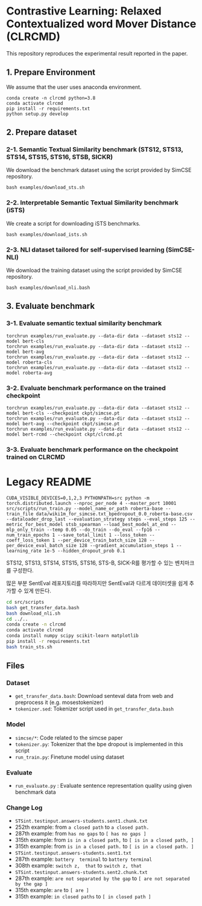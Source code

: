 Contrastive Learning: Relaxed Contextualized word Mover Distance (CLRCMD)
==================

This repository reproduces the experimental result reported in the paper.

## 1. Prepare Environment
We assume that the user uses anaconda environment.
```
conda create -n clrcmd python=3.8
conda activate clrcmd
pip install -r requirements.txt
python setup.py develop
```

## 2. Prepare dataset

### 2-1. Semantic Textual Similarity benchmark (STS12, STS13, STS14, STS15, STS16, STSB, SICKR)
We download the benchmark dataset using the script provided by SimCSE repository.  
```
bash examples/download_sts.sh
```

### 2-2. Interpretable Semantic Textual Similarity benchmark (iSTS)
We create a script for downloading iSTS benchmarks.
```
bash examples/download_ists.sh
```

### 2-3. NLI dataset tailored for self-supervised learning (SimCSE-NLI)
We download the training dataset using the script provided by SimCSE repository.
```
bash examples/download_nli.bash
```

## 3. Evaluate benchmark

### 3-1. Evaluate semantic textual similarity benchmark
```
torchrun examples/run_evaluate.py --data-dir data --dataset sts12 --model bert-cls
torchrun examples/run_evaluate.py --data-dir data --dataset sts12 --model bert-avg
torchrun examples/run_evaluate.py --data-dir data --dataset sts12 --model roberta-cls
torchrun examples/run_evaluate.py --data-dir data --dataset sts12 --model roberta-avg
```

### 3-2. Evaluate benchmark performance on the trained checkpoint
```
torchrun examples/run_evaluate.py --data-dir data --dataset sts12 --model bert-cls --checkpoint ckpt/simcse.pt
torchrun examples/run_evaluate.py --data-dir data --dataset sts12 --model bert-avg --checkpoint ckpt/simcse.pt
torchrun examples/run_evaluate.py --data-dir data --dataset sts12 --model bert-rcmd --checkpoint ckpt/clrcmd.pt
```

### 3-3. Evaluate benchmark performance on the checkpoint trained on CLRCMD


# Legacy README
```
CUDA_VISIBLE_DEVICES=0,1,2,3 PYTHONPATH=src python -m torch.distributed.launch --nproc_per_node 4 --master_port 10001 src/scripts/run_train.py --model_name_or_path roberta-base --train_file data/wiki1m_for_simcse.txt_bpedropout_0.0_roberta-base.csv --dataloader_drop_last --evaluation_strategy steps --eval_steps 125 --metric_for_best_model stsb_spearman --load_best_model_at_end --mlp_only_train --temp 0.05 --do_train --do_eval --fp16 --num_train_epochs 1 --save_total_limit 1 --loss_token --coeff_loss_token 1 --per_device_train_batch_size 128 --per_device_eval_batch_size 128 --gradient_accumulation_steps 1 --learning_rate 1e-5 --hidden_dropout_prob 0.1
```

STS12, STS13, STS14, STS15, STS16, STS-B, SICK-R를 평가할 수 있는 벤치마크를 구성한다.

많은 부분 SentEval 레포지토리를 따라하지만 SentEval과 다르게 데이터셋을 쉽게 추가할 수 있게 만든다.

```bash
cd src/scripts
bash get_transfer_data.bash
bash download_nli.sh
cd ../..
conda create -n clrcmd
conda activate clrcmd
conda install numpy scipy scikit-learn matplotlib
pip install -r requirements.txt
bash train_sts.sh
```

## Files

### Dataset
* `get_transfer_data.bash`: Download senteval data from web and preprocess it (e.g. mosestokenizer)
* `tokenizer.sed`: Tokenizer script used in `get_transfer_data.bash`

### Model
* `simcse/*`: Code related to the simcse paper
* `tokenizer.py`: Tokenizer that the bpe dropout is implemented in this script
* `run_train.py`: Finetune model using dataset

### Evaluate
* `run_evaluate.py` : Evaluate sentence representation quality using given benchmark data


### Change Log
* `STSint.testinput.answers-students.sent1.chunk.txt`
 * 252th example: from `a closed path` to `a closed path.`
 * 287th example: from `has no gaps` to `[ has no gaps ]`
 * 315th example: from `is in a closed path,` to `[ is in a closed path, ]`
 * 315th example: from `is in a closed path.` to `[ is in a closed path. ]`
* `STSint.testinput.answers-students.sent1.txt`
 * 287th example: `battery  terminal` to `battery terminal`
 * 308th example: `switch z,  that` to `switch z, that`
* `STSint.testinput.answers-students.sent2.chunk.txt`
 * 287th example: `are not separated by the gap` to `[ are not separated by the gap ]`
 * 315th example: `are` to `[ are ]`
 * 315th example: `in closed paths` to `[ in closed path ]`

